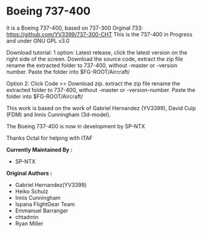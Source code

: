 Boeing 737-400
=================================================
It is a Boeing 737-400, based on 737-300
Orginal 733: https://github.com/YV3399/737-300-CHT
This is the 737-400 in Progress and under GNU GPL v3.0


Download tutorial:
1 option: Latest release, click the latest version on the right side of the screen. Download the source code, extract the zip file
rename the extracted folder to 737-400, without -master or -version number. Paste the folder into $FG-ROOT/Aircraft/

Option 2: Click Code >> Download zip. extract the zip file
rename the extracted folder to 737-400, without -master or -version-number. Paste the folder into $FG-ROOT/Aircraft/

This work is based on the work of Gabriel Hernandez (YV3399), David Culp (FDM) and Innis Cunningham (3d-model).

The Boeing 737-400 is now in development by SP-NTX

Thanks Octal for helping with ITAF

<b>Currently Maintained By :</b>
- SP-NTX

<b>Original Authors :</b>
- Gabriel Hernandez(YV3399)
- Heiko Schulz
- Innis Cunningham
- Ispana FlightGear Team
- Emmanuel Barranger
- chtadmin
- Ryan Miller
